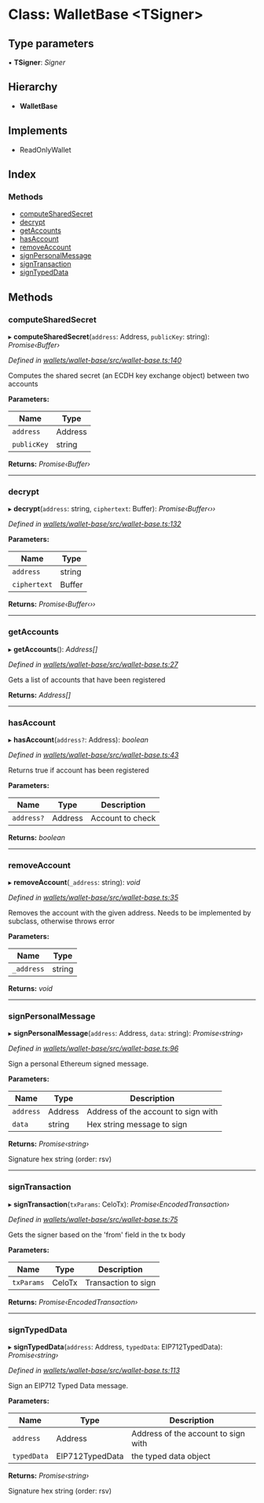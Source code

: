 # Class: WalletBase <**TSigner**>

## Type parameters

▪ **TSigner**: *Signer*

## Hierarchy

* **WalletBase**

## Implements

* ReadOnlyWallet

## Index

### Methods

* [computeSharedSecret](_wallet_base_.walletbase.md#computesharedsecret)
* [decrypt](_wallet_base_.walletbase.md#decrypt)
* [getAccounts](_wallet_base_.walletbase.md#getaccounts)
* [hasAccount](_wallet_base_.walletbase.md#hasaccount)
* [removeAccount](_wallet_base_.walletbase.md#removeaccount)
* [signPersonalMessage](_wallet_base_.walletbase.md#signpersonalmessage)
* [signTransaction](_wallet_base_.walletbase.md#signtransaction)
* [signTypedData](_wallet_base_.walletbase.md#signtypeddata)

## Methods

###  computeSharedSecret

▸ **computeSharedSecret**(`address`: Address, `publicKey`: string): *Promise‹Buffer›*

*Defined in [wallets/wallet-base/src/wallet-base.ts:140](https://github.com/medhak1/celo-monorepo/blob/master/packages/sdk/wallets/wallet-base/src/wallet-base.ts#L140)*

Computes the shared secret (an ECDH key exchange object) between two accounts

**Parameters:**

Name | Type |
------ | ------ |
`address` | Address |
`publicKey` | string |

**Returns:** *Promise‹Buffer›*

___

###  decrypt

▸ **decrypt**(`address`: string, `ciphertext`: Buffer): *Promise‹Buffer‹››*

*Defined in [wallets/wallet-base/src/wallet-base.ts:132](https://github.com/medhak1/celo-monorepo/blob/master/packages/sdk/wallets/wallet-base/src/wallet-base.ts#L132)*

**Parameters:**

Name | Type |
------ | ------ |
`address` | string |
`ciphertext` | Buffer |

**Returns:** *Promise‹Buffer‹››*

___

###  getAccounts

▸ **getAccounts**(): *Address[]*

*Defined in [wallets/wallet-base/src/wallet-base.ts:27](https://github.com/medhak1/celo-monorepo/blob/master/packages/sdk/wallets/wallet-base/src/wallet-base.ts#L27)*

Gets a list of accounts that have been registered

**Returns:** *Address[]*

___

###  hasAccount

▸ **hasAccount**(`address?`: Address): *boolean*

*Defined in [wallets/wallet-base/src/wallet-base.ts:43](https://github.com/medhak1/celo-monorepo/blob/master/packages/sdk/wallets/wallet-base/src/wallet-base.ts#L43)*

Returns true if account has been registered

**Parameters:**

Name | Type | Description |
------ | ------ | ------ |
`address?` | Address | Account to check  |

**Returns:** *boolean*

___

###  removeAccount

▸ **removeAccount**(`_address`: string): *void*

*Defined in [wallets/wallet-base/src/wallet-base.ts:35](https://github.com/medhak1/celo-monorepo/blob/master/packages/sdk/wallets/wallet-base/src/wallet-base.ts#L35)*

Removes the account with the given address. Needs to be implemented by subclass, otherwise throws error

**Parameters:**

Name | Type |
------ | ------ |
`_address` | string |

**Returns:** *void*

___

###  signPersonalMessage

▸ **signPersonalMessage**(`address`: Address, `data`: string): *Promise‹string›*

*Defined in [wallets/wallet-base/src/wallet-base.ts:96](https://github.com/medhak1/celo-monorepo/blob/master/packages/sdk/wallets/wallet-base/src/wallet-base.ts#L96)*

Sign a personal Ethereum signed message.

**Parameters:**

Name | Type | Description |
------ | ------ | ------ |
`address` | Address | Address of the account to sign with |
`data` | string | Hex string message to sign |

**Returns:** *Promise‹string›*

Signature hex string (order: rsv)

___

###  signTransaction

▸ **signTransaction**(`txParams`: CeloTx): *Promise‹EncodedTransaction›*

*Defined in [wallets/wallet-base/src/wallet-base.ts:75](https://github.com/medhak1/celo-monorepo/blob/master/packages/sdk/wallets/wallet-base/src/wallet-base.ts#L75)*

Gets the signer based on the 'from' field in the tx body

**Parameters:**

Name | Type | Description |
------ | ------ | ------ |
`txParams` | CeloTx | Transaction to sign  |

**Returns:** *Promise‹EncodedTransaction›*

___

###  signTypedData

▸ **signTypedData**(`address`: Address, `typedData`: EIP712TypedData): *Promise‹string›*

*Defined in [wallets/wallet-base/src/wallet-base.ts:113](https://github.com/medhak1/celo-monorepo/blob/master/packages/sdk/wallets/wallet-base/src/wallet-base.ts#L113)*

Sign an EIP712 Typed Data message.

**Parameters:**

Name | Type | Description |
------ | ------ | ------ |
`address` | Address | Address of the account to sign with |
`typedData` | EIP712TypedData | the typed data object |

**Returns:** *Promise‹string›*

Signature hex string (order: rsv)
